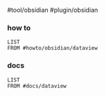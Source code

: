#tool/obsidian #plugin/obsidian 

### how to

```dataview
LIST
FROM #howto/obsidian/dataview
```
### docs

```dataview
LIST
FROM #docs/dataview 
```
